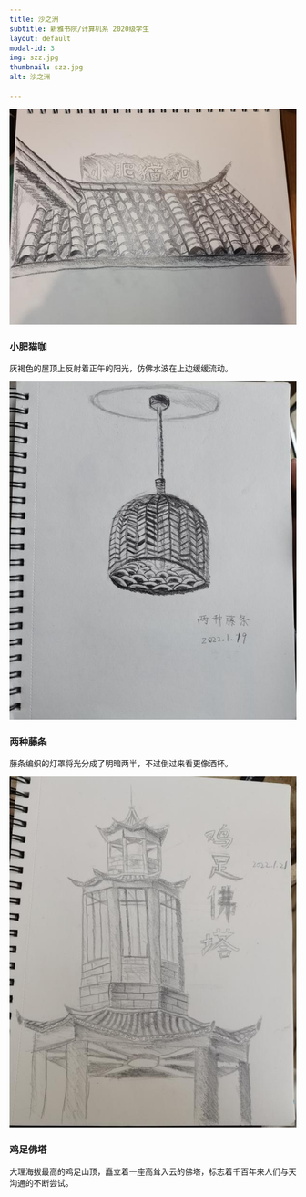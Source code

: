 ```yaml
---
title: 沙之洲
subtitle: 新雅书院/计算机系 2020级学生
layout: default
modal-id: 3
img: szz.jpg
thumbnail: szz.jpg
alt: 沙之洲

---
```


<img src="img/szz/小肥猫咖.jpg" class="img-responsive img-centered" alt="小肥猫咖">
<h3>小肥猫咖</h3>
<p>灰褐色的屋顶上反射着正午的阳光，仿佛水波在上边缓缓流动。</p>
<img src="img/szz/两种藤条.jpg" class="img-responsive img-centered" alt="两种藤条">
<h3>两种藤条</h3>
<p>藤条编织的灯罩将光分成了明暗两半，不过倒过来看更像酒杯。</p>
<img src="img/szz/鸡足佛塔.jpg" class="img-responsive img-centered" alt="鸡足佛塔">
<h3>鸡足佛塔</h3>
<p>大理海拔最高的鸡足山顶，矗立着一座高耸入云的佛塔，标志着千百年来人们与天沟通的不断尝试。</p>